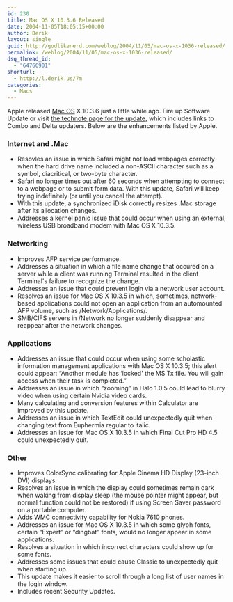 ```yaml
---
id: 230
title: Mac OS X 10.3.6 Released
date: 2004-11-05T18:05:15+00:00
author: Derik
layout: single
guid: http://godlikenerd.com/weblog/2004/11/05/mac-os-x-1036-released/
permalink: /weblog/2004/11/05/mac-os-x-1036-released/
dsq_thread_id:
  - "64766901"
shorturl:
  - http://l.derik.us/7m
categories:
  - Macs
---
```

Apple released [Mac OS](http://www.igroupmac.org/tag/mac-os) X 10.3.6 just a little while ago. Fire up Software Update or visit [the technote page for the update](http://docs.info.apple.com/article.html?artnum=300080), which includes links to Combo and Delta updaters. Below are the enhancements listed by Apple.

### Internet and .Mac

  * Resovles an issue in which Safari might not load webpages correctly when the hard drive name included a non-ASCII character such as a symbol, diacritical, or two-byte character.
  * Safari no longer times out after 60 seconds when attempting to connect to a webpage or to submit form data. With this update, Safari will keep trying indefinitely (or until you cancel the attempt).
  * With this update, a synchronized iDisk correctly resizes .Mac storage after its allocation changes.
  * Addresses a kernel panic issue that could occur when using an external, wireless USB broadband modem with Mac OS X 10.3.5.

### Networking

  * Improves AFP service performance.
  * Addresses a situation in which a file name change that occured on a server while a client was running Terminal resulted in the client Terminal's failure to recognize the change.
  * Addresses an issue that could prevent login via a network user account.
  * Resolves an issue for Mac OS X 10.3.5 in which, sometimes, network-based applications could not open an application from an automounted AFP volume, such as /Network/Applications/.
  * SMB/CIFS servers in /Network no longer suddenly disappear and reappear after the network changes.

### Applications

  * Addresses an issue that could occur when using some scholastic information management applications with Mac OS X 10.3.5; this alert could appear: &#8220;Another module has &#8216;locked' the MS Tx file. You will gain access when their task is completed.&#8221;
  * Addresses an issue in which &#8220;zooming&#8221; in Halo 1.0.5 could lead to blurry video when using certain Nvidia video cards.
  * Many calculating and conversion features within Calculator are improved by this update.
  * Addresses an issue in which TextEdit could unexpectedly quit when changing text from Euphermia regular to italic.
  * Addresses an issue for Mac OS X 10.3.5 in which Final Cut Pro HD 4.5 could unexpectedly quit.

### Other

  * Improves ColorSync calibrating for Apple Cinema HD Display (23-inch DVI) displays.
  * Resolves an issue in which the display could sometimes remain dark when waking from display sleep (the mouse pointer might appear, but normal function could not be restored) if using Screen Saver password on a portable computer.
  * Adds WMC connectivity capability for Nokia 7610 phones.
  * Addresses an issue for Mac OS X 10.3.5 in which some glyph fonts, certain &#8220;Expert&#8221; or &#8220;dingbat&#8221; fonts, would no longer appear in some applications.
  * Resolves a situation in which incorrect characters could show up for some fonts.
  * Addresses some issues that could cause Classic to unexpectedly quit when starting up.
  * This update makes it easier to scroll through a long list of user names in the login window.
  * Includes recent Security Updates.